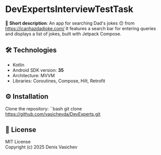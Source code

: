 # DevExpertsInterviewTestTask

📱 **Short description**:
An app for searching Dad's jokes 🙃 from https://icanhazdadjoke.com/
It features a search bar for entering queries and displays a list of jokes, built with Jetpack Compose.

## 🛠 Technologies
- Kotlin
- Android SDK version: **35**
- Architecture: MVVM
- Libraries: Coroutines, Compose, Hilt, Retrofit

## ⚙️ Installation
Clone the repository:
``bash
git clone https://github.com/vasichevda/DevExperts.git

## 📜 License
MIT License  
Copyright (c) 2025 Denis Vasichev